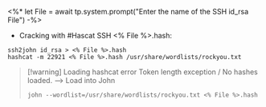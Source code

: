 <%*
let File = await tp.system.prompt("Enter the name of the SSH id_rsa File")
-%>

- Cracking with  #Hascat SSH <% File %>.hash:

```
ssh2john id_rsa > <% File %>.hash
hashcat -m 22921 <% File %>.hash /usr/share/wordlists/rockyou.txt
```

> [!warning] Loading  hashcat error 
> Token length exception /  No hashes loaded. --> Load into John
> ```
> john --wordlist=/usr/share/wordlists/rockyou.txt <% File %>.hash
> ```

